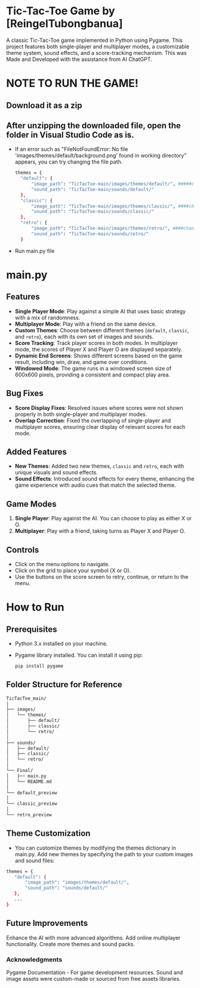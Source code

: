 # Tic-Tac-Toe Game by [ReingelTubongbanua]

A classic Tic-Tac-Toe game implemented in Python using Pygame. This project features both single-player and multiplayer modes, a customizable theme system, sound effects, and a score-tracking mechanism. This was Made and Developed with the assistance from AI ChatGPT.

# NOTE TO RUN THE GAME!
## Download it as a zip
## After unzipping the downloaded file, open the folder in Visual Studio Code as is. 
- If an error such as "FileNotFoundError: No file 'images/themes/default/background.png' found in working directory" appears, you can try changing the file path.
  ```bash
  themes = {
    "default": {
        "image_path": "TicTacToe-main/images/themes/default/", #####change or delete "TicTacToe-main/"
        "sound_path": "TicTacToe-main/sounds/default/"
    },
    "classic": {
        "image_path": "TicTacToe-main/images/themes/classic/", ####change or delete "TicTacToe-main/"
        "sound_path": "TicTacToe-main/sounds/classic/"
    },
    "retro": {
        "image_path": "TicTacToe-main/images/themes/retro/", ####change or delete "TicTacToe-main/"
        "sound_path": "TicTacToe-main/sounds/retro/"
    }

- Run main.py file

# main.py

## Features

- **Single Player Mode**: Play against a simple AI that uses basic strategy with a mix of randomness.
- **Multiplayer Mode**: Play with a friend on the same device.
- **Custom Themes**: Choose between different themes (`default`, `classic`, and `retro`), each with its own set of images and sounds.
- **Score Tracking**: Track player scores in both modes. In multiplayer mode, the scores of Player X and Player O are displayed separately.
- **Dynamic End Screens**: Shows different screens based on the game result, including win, draw, and game over conditions.
- **Windowed Mode**: The game runs in a windowed screen size of 600x600 pixels, providing a consistent and compact play 
area.

## Bug Fixes

- **Score Display Fixes**: Resolved issues where scores were not shown properly in both single-player and multiplayer modes.
- **Overlap Correction**: Fixed the overlapping of single-player and multiplayer scores, ensuring clear display of relevant scores for each mode.

## Added Features

- **New Themes**: Added two new themes, `classic` and `retro`, each with unique visuals and sound effects.
- **Sound Effects**: Introduced sound effects for every theme, enhancing the game experience with audio cues that match the selected theme.

## Game Modes

1. **Single Player**: Play against the AI. You can choose to play as either X or O.
2. **Multiplayer**: Play with a friend, taking turns as Player X and Player O.

## Controls

- Click on the menu options to navigate.
- Click on the grid to place your symbol (X or O).
- Use the buttons on the score screen to retry, continue, or return to the menu.

# How to Run 

## Prerequisites

- Python 3.x installed on your machine.
- Pygame library installed. You can install it using pip:

  ```bash
  pip install pygame

## Folder Structure for Reference

 ```bash
TicTacToe_main/
│
├── images/
│   └── themes/
│       ├── default/
│       ├── classic/
│       └── retro/
│
├── sounds/
│   ├── default/
│   ├── classic/
│   └── retro/
│
└── Final/
│   ├── main.py
│   └── README.md
│
└── default_preview
│
└── classic_preview
│
└── retro_preview

```
## Theme Customization

- You can customize themes by modifying the themes dictionary in main.py. Add new themes by specifying the path to your custom images and sound files:

 ```bash
themes = {
    "default": {
        "image_path": "images/themes/default/",
        "sound_path": "sounds/default/"
    },
    ...
}

```
## Future Improvements
Enhance the AI with more advanced algorithms.
Add online multiplayer functionality.
Create more themes and sound packs.

### Acknowledgments 
Pygame Documentation - For game development resources.
Sound and image assets were custom-made or sourced from free assets libraries.
